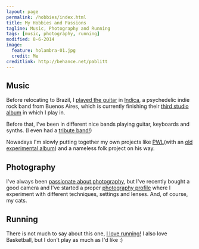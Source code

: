 ```yaml
---
layout: page
permalink: /hobbies/index.html
title: My Hobbies and Passions
tagline: Music, Photography and Running
tags: [music, photography, running]
modified: 8-6-2014
image:
  feature: holambra-01.jpg
  credit: Me
creditlink: http://behance.net/pablitt
---
```

## Music

Before relocating to Brazil, I <a href="http://www.youtube.com/watch?v=PFAR_xIx7rk" target="_blank" markdown="0">played the guitar</a> in <a markdown="0" href="http://indicaoficial.bandcamp.com/" target="_blank">Indica</a>, a psychedelic indie rock band from Buenos Aires, which is currently finishing their <a markdown="0" target="_blank" href="http://www.youtube.com/watch?v=6wnjNq6JovY">third studio album</a> in which I play in. 

Before that, I've been in different nice bands playing guitar, keyboards and synths. (I even had a <a markdown="0" href="http://www.youtube.com/watch?v=yiqSuhgMTuE" target="_blank">tribute band!</a>)

Nowadays I'm slowly putting together my own projects like <a href="https://soundcloud.com/pwlmusic" target="_blank" markdown="0">PWL</a>(with an <a markdown="0" target="_blank" href="http://pablofabregat.bandcamp.com/">old experimental album</a>) and a nameless folk project on his way.

## Photography

I've always been <a markdown="0" href="http://pfabregat.deviantart.com/gallery/" target="_blank">passionate about photography</a>, but I've recently bought a good camera and I've started a proper <a markdown="0" href="http://behance.net/pablitt/" target="_blank">photography profile</a> where I experiment with different techniques, settings and lenses. And, of course, my cats.

## Running

There is not much to say about this one, <a target="_blank" markdown="0" href="http://runkeeper.com/user/pablitt/profile">I love running!</a> I also love Basketball, but I don't play as much as I'd like :)
